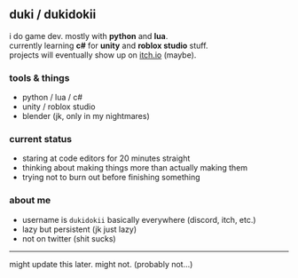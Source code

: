 ## duki / dukidokii

i do game dev. mostly with **python** and **lua**.  
currently learning **c#** for **unity** and **roblox studio** stuff.  
projects will eventually show up on [itch.io](https://itch.io/profile/dukidokii) (maybe).

### tools & things
- python / lua / c#
- unity / roblox studio
- blender (jk, only in my nightmares)

### current status
- staring at code editors for 20 minutes straight
- thinking about making things more than actually making them
- trying not to burn out before finishing something

### about me
- username is `dukidokii` basically everywhere (discord, itch, etc.)
- lazy but persistent (jk just lazy)
- not on twitter (shit sucks)

---

might update this later. might not. (probably not...)